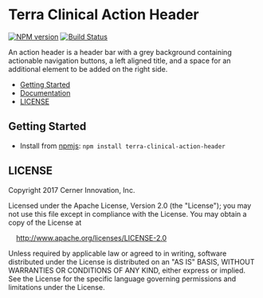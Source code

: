 # Terra Clinical Action Header


[![NPM version](http://img.shields.io/npm/v/terra-clinical-action-header.svg)](https://www.npmjs.org/package/terra-clinical-action-header)
[![Build Status](https://travis-ci.org/cerner/terra-clinical.svg?branch=master)](https://travis-ci.org/cerner/terra-clinical)

An action header is a header bar with a grey background containing actionable navigation buttons, a left aligned title, and a space for an additional element to be added on the right side.

- [Getting Started](#getting-started)
- [Documentation](https://github.com/cerner/terra-clinical/tree/master/packages/terra-clinical-action-header/docs)
- [LICENSE](#license)

## Getting Started

- Install from [npmjs](https://www.npmjs.com): `npm install terra-clinical-action-header`

## LICENSE

Copyright 2017 Cerner Innovation, Inc.

Licensed under the Apache License, Version 2.0 (the "License"); you may not use this file except in compliance with the License. You may obtain a copy of the License at

&nbsp;&nbsp;&nbsp;&nbsp;http://www.apache.org/licenses/LICENSE-2.0

Unless required by applicable law or agreed to in writing, software distributed under the License is distributed on an "AS IS" BASIS, WITHOUT WARRANTIES OR CONDITIONS OF ANY KIND, either express or implied. See the License for the specific language governing permissions and limitations under the License.
